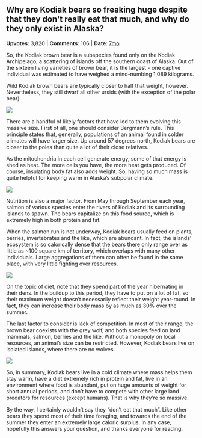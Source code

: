 ## Why are Kodiak bears so freaking huge despite that they don't really eat that much, and why do they only exist in Alaska?
    
**Upvotes**: 3,820 | **Comments**: 106 | **Date**: [7mo](https://www.quora.com/Why-are-Kodiak-bears-so-freaking-huge-despite-that-they-don-t-really-eat-that-much-and-why-do-they-only-exist-in-Alaska/answer/Gary-Meaney)

So, the Kodiak brown bear is a subspecies found only on the Kodiak Archipelago, a scattering of islands off the southern coast of Alaska. Out of the sixteen living varieties of brown bear, it is the largest - one captive individual was estimated to have weighed a mind-numbing 1,089 kilograms.

Wild Kodiak brown bears are typically closer to half that weight, however. Nevertheless, they still dwarf all other ursids (with the exception of the polar bear).

![](https://qph.fs.quoracdn.net/main-qimg-7d51f3d4464ef4f373778d3a61beaabd)

There are a handful of likely factors that have led to them evolving this massive size. First of all, one should consider Bergmann’s rule. This principle states that, generally, populations of an animal found in colder climates will have larger size. Up around 57 degrees north, Kodiak bears are closer to the poles than quite a lot of their close relatives.

As the mitochondria in each cell generate energy, some of that energy is shed as heat. The more cells you have, the more heat gets produced. Of course, insulating body fat also adds weight. So, having so much mass is quite helpful for keeping warm in Alaska’s subpolar climate.

![](https://qph.fs.quoracdn.net/main-qimg-910d5f0142d6fdcf2ed593c66473d264)

Nutrition is also a major factor. From May through September each year, salmon of various species enter the rivers of Kodiak and its surrounding islands to spawn. The bears capitalize on this food source, which is extremely high in both protein and fat.

When the salmon run is not underway, Kodiak bears usually feed on plants, berries, invertebrates and the like, which are abundant. In fact, the islands’ ecosystem is so calorically dense that the bears there only range over as little as ~100 square km of territory, which overlaps with many other individuals. Large aggregations of them can often be found in the same place, with very little fighting over resources.

![](https://qph.fs.quoracdn.net/main-qimg-895a68c0b6a51d1ee81c19ebd8e79065)

On the topic of diet, note that they spend part of the year hibernating in their dens. In the buildup to this period, they have to put on a lot of fat, so their maximum weight doesn’t necessarily reflect their weight year-round. In fact, they can increase their body mass by as much as 30% over the summer.

The last factor to consider is lack of competition. In most of their range, the brown bear coexists with the grey wolf, and both species feed on land mammals, salmon, berries and the like. Without a monopoly on local resources, an animal’s size can be restricted. However, Kodiak bears live on isolated islands, where there are no wolves.

![](https://qph.fs.quoracdn.net/main-qimg-eb96517b2113edc01f0e24680215ad32)

So, in summary, Kodiak bears live in a cold climate where mass helps them stay warm, have a diet extremely rich in protein and fat, live in an environment where food is abundant, put on huge amounts of weight for short annual periods, and don’t have to compete with other large land predators for resources (except humans). That is why they’re so massive.

By the way, I certainly wouldn’t say they “don’t eat that much”. Like other bears they spend most of their time foraging, and towards the end of the summer they enter an extremely large caloric surplus. In any case, hopefully this answers your question, and thanks everyone for reading.

